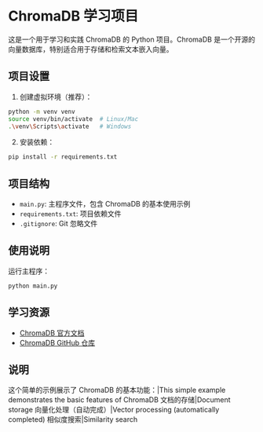 # ChromaDB 学习项目

这是一个用于学习和实践 ChromaDB 的 Python 项目。ChromaDB 是一个开源的向量数据库，特别适合用于存储和检索文本嵌入向量。

## 项目设置

1. 创建虚拟环境（推荐）：
```bash
python -m venv venv
source venv/bin/activate  # Linux/Mac
.\venv\Scripts\activate   # Windows
```

2. 安装依赖：
```bash
pip install -r requirements.txt
```

## 项目结构

- `main.py`: 主程序文件，包含 ChromaDB 的基本使用示例
- `requirements.txt`: 项目依赖文件
- `.gitignore`: Git 忽略文件

## 使用说明

运行主程序：
```bash
python main.py
```

## 学习资源

- [ChromaDB 官方文档](https://docs.trychroma.com/)
- [ChromaDB GitHub 仓库](https://github.com/chroma-core/chroma) 


## 说明
这个简单的示例展示了 ChromaDB 的基本功能：|This simple example demonstrates the basic features of ChromaDB
文档的存储|Document storage
向量化处理（自动完成）|Vector processing (automatically completed)
相似度搜索|Similarity search